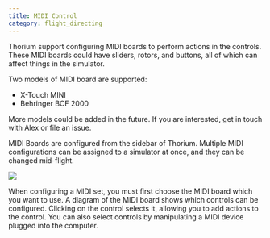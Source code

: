 ```yaml
---
title: MIDI Control
category: flight_directing
---
```

Thorium support configuring MIDI boards to perform actions in the controls. These MIDI boards could have sliders, rotors, and buttons, all of which can affect things in the simulator.

Two models of MIDI board are supported:

* X-Touch MINI
* Behringer BCF 2000

More models could be added in the future. If you are interested, get in touch with Alex or file an issue.

MIDI Boards are configured from the sidebar of Thorium. Multiple MIDI configurations can be assigned to a simulator at once, and they can be changed mid-flight.

![](/img/midi_control_1.jpg)

When configuring a MIDI set, you must first choose the MIDI board which you want to use. A diagram of the MIDI board shows which controls can be configured. Clicking on the control selects it, allowing you to add actions to the control. You can also select controls by manipulating a MIDI device plugged into the computer.
